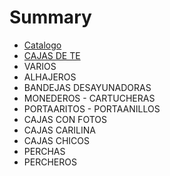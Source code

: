 # Summary

* [Catalogo](README.md)
* [CAJAS DE TE](cajas_de_te.md)
* VARIOS
* ALHAJEROS
* BANDEJAS DESAYUNADORAS
* MONEDEROS - CARTUCHERAS
* PORTAARITOS - PORTAANILLOS
* CAJAS CON FOTOS
* CAJAS CARILINA
* CAJAS CHICOS
* PERCHAS
* PERCHEROS

